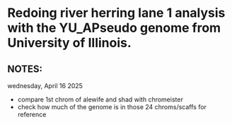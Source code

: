 Redoing river herring lane 1 analysis with the YU_APseudo genome from University of Illinois.
==============


## NOTES:
wednesday, April 16 2025
  - compare 1st chrom of alewife and shad with chromeister
  - check how much of the genome is in those 24 chroms/scaffs for reference
